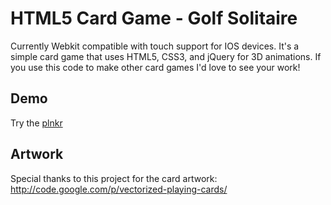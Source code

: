 HTML5 Card Game - Golf Solitaire
=====================
Currently Webkit compatible with touch support for IOS devices. 
It's a simple card game that uses HTML5, CSS3, and jQuery for 3D animations.
If you use this code to make other card games I'd love to see your work! 

Demo
------------------
Try the <a href='http://embed.plnkr.co/Vwx46TKqisiArkl6dWqu'>plnkr</a>


Artwork
--------
Special thanks to this project for the card artwork: http://code.google.com/p/vectorized-playing-cards/

